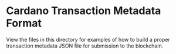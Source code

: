 # Cardano Transaction Metadata Format

View the files in this directory for examples of how to build a proper transaction metadata JSON file for submission to the blockchain.
